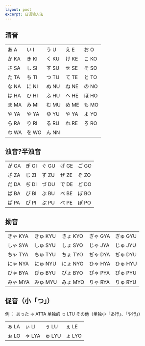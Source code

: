 ```yaml
---
layout: post
excerpt: 日语输入法
---
```

## 清音

||||||
|-|-|-|-|-|
| あ A | い I | う U | え E | お O |
| か KA | き KI | く KU | け KE | こ KO |
| さ SA | し SI | す SU | せ SE | そ SO |
| た TA | ち TI | つ TU | て TE | と TO | 
| な NA | に NI | ぬ NU | ね NE | の NO |
| は HA | ひ HI | ふ HU | へ HE | ほ HO |
| ま MA | み MI | む MU | め ME | も MO |
| や YA | や YA | ゆ YU | や YA | よ YO |
| ら RA | り RI | る RU | れ RE | ろ RO |
| わ WA | を WO | ん NN |  |  |

## 浊音?半浊音

||||||
| --- | --- | --- | --- | --- |
| が GA | ぎ GI | ぐ GU | げ GE | ご GO |
| ざ ZA | じ ZI | ず ZU | ぜ ZE | ぞ ZO |
| だ DA | ぢ DI | づ DU | で DE | ど DO |
| ば BA | び BI | ぶ BU | べ BE | ぼ BO |
| ぱ PA | ぴ PI | ぷ PU | ぺ PE | ぽ PO |

## 拗音

||||||
| --- | --- | --- | --- | --- |
| きゃ KYA | きゅ KYU | きょ KYO | ぎゃ GYA | ぎゅ GYU | ぎょ GYO |
| しゃ SYA | しゅ SYU | しょ SYO | じゃ JYA | じゅ JYU | じょ JYO |
| ちゃ TYA | ちゅ TYU | ちょ TYO | ぢゃ DYA | ぢゅ DYU | ぢょ DYO |
| にゃ NYA | にゅ NYU | にょ NYO | ひゃ HYA | ひゅ HYU | ひょ HYO |
| びゃ BYA | びゅ BYU | びょ BYO | ぴゃ PYA | ぴゅ PYU | ぴょ PYO |
| みゃ MYA | みゅ MYU | みょ MYO | りゃ RYA | りゅ RYU | りょ RYO |

## 促音（小「つ」）
例 ： あった → ATTA
单独的 っ LTU
その他（単独小「あ行」、「や行」）

|||||
| --- | --- | --- | --- |
| ぁ LA | ぃ LI | ぅ LU | ぇ LE |
| ぉ LO | ゃ LYA | ゅ LYU | ょ LYO |
